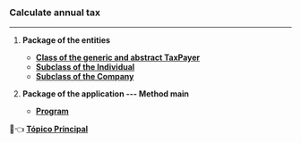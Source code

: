 ### Calculate annual tax

***

1. **Package of the entities**
   - [**Class of the generic and abstract TaxPayer**](https://github.com/pliniopereira10/resolucao-desafios-java/blob/main/linguagem-orientada-objeto/collectAnnualTax/entities/TaxPayer.java)
   - [**Subclass of the Individual**](https://github.com/pliniopereira10/resolucao-desafios-java/blob/main/linguagem-orientada-objeto/collectAnnualTax/entities/Individual.java)
   - [**Subclass of the Company**](https://github.com/pliniopereira10/resolucao-desafios-java/blob/main/linguagem-orientada-objeto/collectAnnualTax/entities/Company.java)

2. **Package of the application --- Method main**
   - [**Program**](https://github.com/pliniopereira10/resolucao-desafios-java/blob/main/linguagem-orientada-objeto/collectAnnualTax/application/Program.java)

:dart::point_left:  [**Tópico Principal**](https://github.com/pliniopereira10/resolucao-desafios-java)